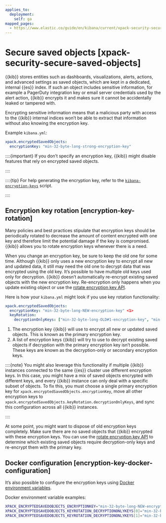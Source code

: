 ```yaml
---
applies_to:
  deployment:
    self: ga
mapped_pages:
  - https://www.elastic.co/guide/en/kibana/current/xpack-security-secure-saved-objects.html
---
```


# Secure saved objects [xpack-security-secure-saved-objects]

{{kib}} stores entities such as dashboards, visualizations, alerts, actions, and advanced settings as saved objects, which are kept in a dedicated, internal {{es}} index. If such an object includes sensitive information, for example a PagerDuty integration key or email server credentials used by the alert action, {{kib}} encrypts it and makes sure it cannot be accidentally leaked or tampered with.

Encrypting sensitive information means that a malicious party with access to the {{kib}} internal indices won’t be able to extract that information without also knowing the encryption key.

Example `kibana.yml`:

```yaml
xpack.encryptedSavedObjects:
  encryptionKey: "min-32-byte-long-strong-encryption-key"
```

::::{important}
If you don’t specify an encryption key, {{kib}} might disable features that rely on encrypted saved objects.

::::


::::{tip}
For help generating the encryption key, refer to the [`kibana-encryption-keys`](kibana://reference/commands/kibana-encryption-keys.md) script.

::::


## Encryption key rotation [encryption-key-rotation]

Many policies and best practices stipulate that encryption keys should be periodically rotated to decrease the amount of content encrypted with one key and therefore limit the potential damage if the key is compromised. {{kib}} allows you to rotate encryption keys whenever there is a need.

When you change an encryption key, be sure to keep the old one for some time. Although {{kib}} only uses a new encryption key to encrypt all new and updated data, it still may need the old one to decrypt data that was encrypted using the old key. It’s possible to have multiple old keys used only for decryption. {{kib}} doesn’t automatically re-encrypt existing saved objects with the new encryption key. Re-encryption only happens when you update existing object or use the [rotate encryption key API](https://www.elastic.co/docs/api/doc/kibana/group/endpoint-saved-objects).

Here is how your `kibana.yml` might look if you use key rotation functionality:

```yaml
xpack.encryptedSavedObjects:
  encryptionKey: "min-32-byte-long-NEW-encryption-key" <1>
  keyRotation:
    decryptionOnlyKeys: ["min-32-byte-long-OLD#1-encryption-key", "min-32-byte-long-OLD#2-encryption-key"] <2>
```

1. The encryption key {{kib}} will use to encrypt all new or updated saved objects. This is known as the primary encryption key.
2. A list of encryption keys {{kib}} will try to use to decrypt existing saved objects if decryption with the primary encryption key isn’t possible. These keys are known as the decryption-only or secondary encryption keys.


::::{note}
You might also leverage this functionality if multiple {{kib}} instances connected to the same {{es}} cluster use different encryption keys. In this case, you might have a mix of saved objects encrypted with different keys, and every {{kib}} instance can only deal with a specific subset of objects. To fix this, you must choose a single primary encryption key for `xpack.encryptedSavedObjects.encryptionKey`, move all other encryption keys to `xpack.encryptedSavedObjects.keyRotation.decryptionOnlyKeys`, and sync this configuration across all {{kib}} instances.

::::


At some point, you might want to dispose of old encryption keys completely. Make sure there are no saved objects that {{kib}} encrypted with these encryption keys. You can use the [rotate encryption key API](https://www.elastic.co/docs/api/doc/kibana/group/endpoint-saved-objects) to determine which existing saved objects require decryption-only keys and re-encrypt them with the primary key.


## Docker configuration [encryption-key-docker-configuration]

It’s also possible to configure the encryption keys using [Docker environment variables](../deploy/self-managed/install-with-docker.md#environment-variable-config).

Docker environment variable examples:

```sh
XPACK_ENCRYPTEDSAVEDOBJECTS_ENCRYPTIONKEY="min-32-byte-long-NEW-encryption-key"
XPACK_ENCRYPTEDSAVEDOBJECTS_KEYROTATION_DECRYPTIONONLYKEYS[0]="min-32-byte-long-OLD#1-encryption-key"
XPACK_ENCRYPTEDSAVEDOBJECTS_KEYROTATION_DECRYPTIONONLYKEYS[1]="min-32-byte-long-OLD#2-encryption-key"
```


